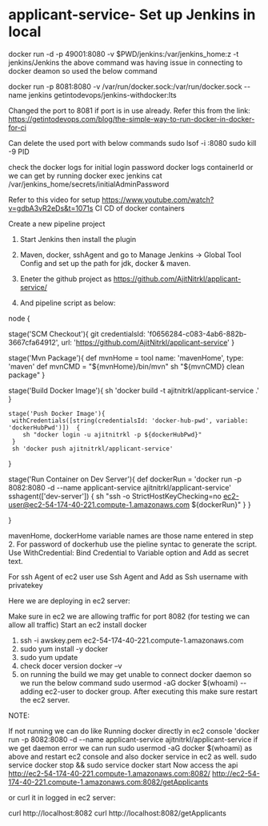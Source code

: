# applicant-service- Set up Jenkins in local

docker run -d -p 49001:8080 -v $PWD/jenkins:/var/jenkins_home:z -t jenkins/Jenkins
the above command was having issue in connecting to docker deamon so used the below command

docker run   -p 8081:8080   -v /var/run/docker.sock:/var/run/docker.sock   --name jenkins   getintodevops/jenkins-withdocker:lts

Changed the port to 8081 if port is in use already.
Refer this from the link:
https://getintodevops.com/blog/the-simple-way-to-run-docker-in-docker-for-ci 

Can delete the used port with below commands
sudo lsof -i :8080
sudo kill -9 PID

check the docker logs for initial login password
docker logs containerId
or we can get by running 
docker exec jenkins cat /var/jenkins_home/secrets/initialAdminPassword

Refer to this video for setup
https://www.youtube.com/watch?v=gdbA3vR2eDs&t=1071s
CI CD of docker containers



Create a new pipeline project 
1.	Start Jenkins then install the plugin
2.	Maven, docker, sshAgent and go to Manage Jenkins -> Global Tool Config and set up the path for jdk, docker & maven.

3.	Eneter the github project as
https://github.com/AjitNitrkl/applicant-service/

4.	And pipeline script as below:


node
{

   stage('SCM Checkout'){
       git credentialsId: 'f0656284-c083-4ab6-882b-3667cfa64912', url: 'https://github.com/AjitNitrkl/applicant-service'
   }

   stage('Mvn Package'){
     def mvnHome = tool name: 'mavenHome', type: 'maven'
     def mvnCMD = "${mvnHome}/bin/mvn"
     sh "${mvnCMD} clean package"
   }
   
   stage('Build Docker Image'){
     sh 'docker build -t ajitnitrkl/applicant-service .'
   }
   
    stage('Push Docker Image'){
     withCredentials([string(credentialsId: 'docker-hub-pwd', variable: 'dockerHubPwd')])  {
        sh "docker login -u ajitnitrkl -p ${dockerHubPwd}"
     }
     sh 'docker push ajitnitrkl/applicant-service'
   }
   
   stage('Run Container on Dev Server'){
     def dockerRun = 'docker run -p 8082:8080 -d --name applicant-service ajitnitrkl/applicant-service'
     sshagent(['dev-server']) {
       sh "ssh -o StrictHostKeyChecking=no ec2-user@ec2-54-174-40-221.compute-1.amazonaws.com ${dockerRun}"
     }
   }
   
}



mavenHome, dockerHome variable names are those name entered in step 2.
For password of dockerhub use the pieline syntac to generate the script. Use WithCredential: Bind Credential to Variable option and Add as secret text.

For ssh Agent of ec2 user use Ssh Agent and Add as Ssh username with privatekey


Here we are deploying in ec2 server:

Make sure in ec2 we are allowing traffic for port 8082 (for testing we can allow all traffic)
Start an ec2 install docker
1.	ssh -i awskey.pem ec2-54-174-40-221.compute-1.amazonaws.com
2.	sudo yum install -y docker
3.	sudo yum update
4.	check docer version docker –v
5.	on running the build we may get unable to connect docker daemon so we run the below command
sudo usermod -aG docker $(whoami)   --adding ec2-user to docker group. After executing this make sure restart the ec2 server.

NOTE:

If not running we can do like
Running docker directly in ec2 console
'docker run -p 8082:8080 -d --name applicant-service ajitnitrkl/applicant-service
if we get daemon error we can run sudo usermod -aG docker $(whoami) as above and restart ec2 console and also docker service in ec2 as well.
sudo service docker stop && sudo service docker start
Now access the api
http://ec2-54-174-40-221.compute-1.amazonaws.com:8082/
http://ec2-54-174-40-221.compute-1.amazonaws.com:8082/getApplicants

or curl it in logged in ec2 server:

curl http://localhost:8082
curl http://localhost:8082/getApplicants
